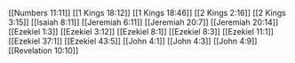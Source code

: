 [[Numbers 11:11]]
[[1 Kings 18:12]]
[[1 Kings 18:46]]
[[2 Kings 2:16]]
[[2 Kings 3:15]]
[[Isaiah 8:11]]
[[Jeremiah 6:11]]
[[Jeremiah 20:7]]
[[Jeremiah 20:14]]
[[Ezekiel 1:3]]
[[Ezekiel 3:12]]
[[Ezekiel 8:1]]
[[Ezekiel 8:3]]
[[Ezekiel 11:1]]
[[Ezekiel 37:1]]
[[Ezekiel 43:5]]
[[John 4:1]]
[[John 4:3]]
[[John 4:9]]
[[Revelation 10:10]]
